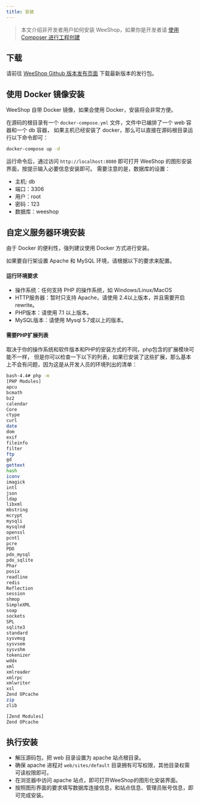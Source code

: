 ```yaml
---
title: 安装
---
```


> 本文介绍非开发者用户如何安装 WeeShop，如果你是开发者请 [使用 Composer 进行工程创建](../dev_guide/project.html)

## 下载

请前往 [WeeShop Github 版本发布页面](https://github.com/weeshop/WeeShop/releases) 
下载最新版本的发行包。

## 使用 Docker 镜像安装

WeeShop 自带 Docker 镜像，如果会使用 Docker，安装将会非常方便。

在源码的根目录有一个 `docker-compose.yml` 文件，文件中已编排了一个 web 容器和一个 db 容器， 
如果主机已经安装了 docker，那么可以直接在源码根目录运行以下命令即可：
```bash
docker-compose up -d
```

运行命令后，通过访问 `http://localhost:8080` 即可打开 WeeShop 的图形安装界面，按提示输入必要信息安装即可。
需要注意的是，数据库的设置：

- 主机: db
- 端口：3306
- 用户：root
- 密码：123
- 数据库：weeshop

## 自定义服务器环境安装

由于 Docker 的便利性，强列建议使用 Docker 方式进行安装。

如果要自行架设置 Apache 和 MySQL 环境，请根据以下的要求来配置。

#### 运行环境要求

- 操作系统：任何支持 PHP 的操作系统，如 Windows/Linux/MacOS
- HTTP服务器：暂时只支持 Apache，请使用 2.4以上版本，并且需要开启 rewrite。
- PHP版本：请使用 7.1 以上版本。
- MySQL版本：请使用 Mysql 5.7或以上的版本。

#### 需要PHP扩展列表

取决于你的操作系统和软件版本和PHP的安装方式的不同，php包含的扩展模块可能不一样，
但是你可以检查一下以下的列表，如果已安装了这些扩展，那么基本上不会有问题，因为这是从开发人员的环境列出的清单：

```bash
bash-4.4# php -m
[PHP Modules]
apcu
bcmath
bz2
calendar
Core
ctype
curl
date
dom
exif
fileinfo
filter
ftp
gd
gettext
hash
iconv
imagick
intl
json
ldap
libxml
mbstring
mcrypt
mysqli
mysqlnd
openssl
pcntl
pcre
PDO
pdo_mysql
pdo_sqlite
Phar
posix
readline
redis
Reflection
session
shmop
SimpleXML
soap
sockets
SPL
sqlite3
standard
sysvmsg
sysvsem
sysvshm
tokenizer
wddx
xml
xmlreader
xmlrpc
xmlwriter
xsl
Zend OPcache
zip
zlib

[Zend Modules]
Zend OPcache
```


## 执行安装

- 解压源码包，把 web 目录设置为 apache 站点根目录。
- 确保 apache 进程对 `web/sites/default` 目录拥有可写权限，其他目录权需可读权限即可。
- 在浏览器中访问 apache 站点，即可打开WeeShop的图形化安装界面。
- 按照图形界面的要求填写数据库连接信息，和站点信息、管理员账号信息，即可完成安装。